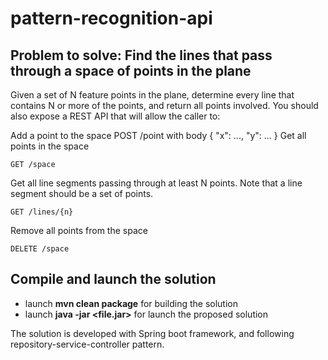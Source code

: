# pattern-recognition-api
## Problem to solve: Find the lines that pass through a space of points in the plane
Given a set of N feature points in the plane, determine every line that contains N or more of the points, and
return all points involved. You should also expose a REST API that will allow the caller to:

Add a point to the space
POST /point with body { "x": ..., "y": ... }
Get all points in the space
```
GET /space
```

Get all line segments passing through at least N points. Note that a line segment should be a set of
points.
```
GET /lines/{n}
```
Remove all points from the space
```
DELETE /space
```

## Compile and launch the solution

* launch **mvn clean package** for building the solution
* launch **java -jar <file.jar>** for launch the proposed solution

The solution is developed with Spring boot framework, and following repository-service-controller pattern.

